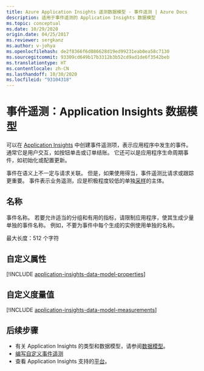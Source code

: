 ```yaml
---
title: Azure Application Insights 遥测数据模型 - 事件遥测 | Azure Docs
description: 适用于事件遥测的 Application Insights 数据模型
ms.topic: conceptual
ms.date: 10/29/2020
origin.date: 04/25/2017
ms.reviewer: sergkanz
ms.author: v-johya
ms.openlocfilehash: de2f8366f6d086628d19ed99231eab0ea58c7130
ms.sourcegitcommit: 93309cd649b17b3312b3b52cd9ad1de6f3542beb
ms.translationtype: HT
ms.contentlocale: zh-CN
ms.lasthandoff: 10/30/2020
ms.locfileid: "93104318"
---
```

# <a name="event-telemetry-application-insights-data-model"></a>事件遥测：Application Insights 数据模型

可以在 [Application Insights](./app-insights-overview.md) 中创建事件遥测项，表示应用程序中发生的事件。 通常它是用户交互，如按钮单击或订单结账。 它还可以是应用程序生命周期事件，如初始化或配置更新。 

事件在语义上不一定与请求关联。 但是，如果使用得当，事件遥测比请求或跟踪更重要。 事件表示业务遥测，应是积极程度较低的单独[采样](./api-filtering-sampling.md)的主体。

## <a name="name"></a>名称

事件名称。 若要允许适当的分组和有用的指标，请限制应用程序，使其生成少量单独的事件名称。 例如，不要为事件中每个生成的实例使用单独的名称。

最大长度：512 个字符

## <a name="custom-properties"></a>自定义属性

[!INCLUDE [application-insights-data-model-properties](../../../includes/application-insights-data-model-properties.md)]

## <a name="custom-measurements"></a>自定义度量值

[!INCLUDE [application-insights-data-model-measurements](../../../includes/application-insights-data-model-measurements.md)]

## <a name="next-steps"></a>后续步骤

- 有关 Application Insights 的类型和数据模型，请参阅[数据模型](data-model.md)。
- [编写自定义事件遥测](./api-custom-events-metrics.md#trackevent)
- 查看 Application Insights 支持的[平台](./platforms.md)。


